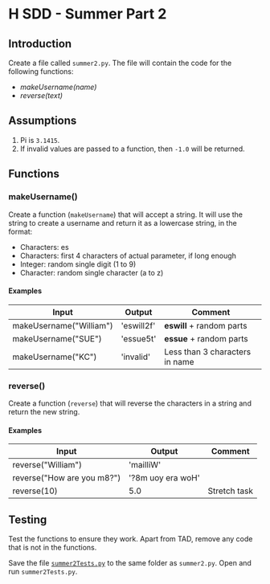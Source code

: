 # H SDD - Summer Part 2

## Introduction

Create a file called `summer2.py`. The file will contain the code for the following functions:

* _makeUsername(name)_
* _reverse(text)_


## Assumptions

1. Pi is `3.1415`.
2. If invalid values are passed to a function, then `-1.0` will be returned.


## Functions


### makeUsername()

Create a function (`makeUsername`) that will accept a string.  It will use the string to create a username and return it as a lowercase string, in the format:

* Characters: es
* Characters: first 4 characters of actual parameter, if long enough
* Integer: random single digit (1 to 9)
* Character: random single character (a to z)

#### Examples

| Input                   | Output     | Comment |
| -----                   | ------     | ------- |
| makeUsername("William") | 'eswill2f' | __eswill__ + random parts |
| makeUsername("SUE")     | 'essue5t'  | __essue__ + random parts  |
| makeUsername("KC")      | 'invalid'  | Less than 3 characters in name |


### reverse()

Create a function (`reverse`) that will reverse the characters in a string and return the new string.

#### Examples

| Input                      | Output            | Comment |
| -----                      | ------            | ------- |
| reverse("William")         | 'mailliW'         | |
| reverse("How are you m8?") | '?8m uoy era woH' | |
| reverse(10)         | 5.0    | Stretch task |


## Testing

Test the functions to ensure they work.  Apart from TAD, remove any code that is not in the functions.

Save the file [`summer2Tests.py`](assets/summer1Tests.py) to the same folder as `summer2.py`.  Open and run `summer2Tests.py`.
